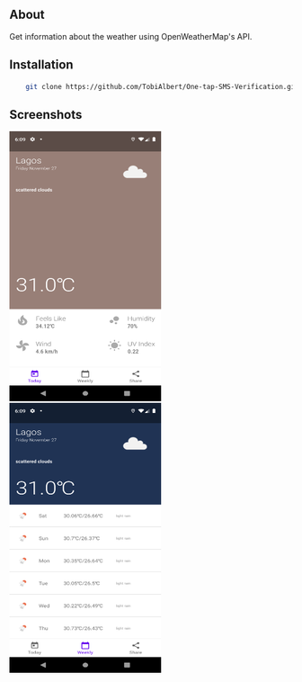 ## About
Get information about the weather using OpenWeatherMap's API.

## Installation
```bash
    git clone https://github.com/TobiAlbert/One-tap-SMS-Verification.git
```

## Screenshots
<img src="screenshots/SC_1.png" alt="Today View" width="270" height="480"/>  <img src="screenshots/SC_2.png" alt="Weekly View" width="270" height="480"/>